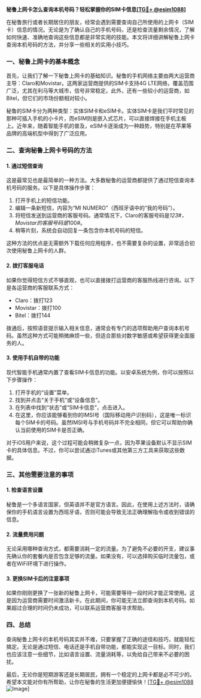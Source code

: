 **秘鲁上网卡怎么查询本机号码？轻松掌握你的SIM卡信息[[TG💪+ @esim1088](https://t.me/s/esim1088)]**

在秘鲁旅行或者长期居住的朋友，经常会遇到需要查询自己所使用的上网卡（SIM卡）信息的情况。无论是为了确认自己的手机号码，还是检查流量剩余情况，了解如何快速、准确地查询这些信息都是非常实用的技能。本文将详细讲解秘鲁上网卡查询本机号码的方法，并分享一些相关的实用小技巧。

### 一、秘鲁上网卡的基本概念

首先，让我们了解一下秘鲁上网卡的基础知识。秘鲁的手机网络主要由两大运营商主导：Claro和Movistar。这两家运营商提供的SIM卡支持4G LTE网络，覆盖范围广泛，尤其在利马等大城市，信号非常稳定。此外，还有一些较小的运营商，如Bitel，但它们的市场份额相对较小。

秘鲁的SIM卡分为两种类型：实体SIM卡和eSIM卡。实体SIM卡是我们平时常见的那种可插入手机的小卡片，而eSIM则是嵌入式芯片，可以直接焊接在手机主板上。近年来，随着智能手机的普及，eSIM卡逐渐成为一种趋势，特别是在苹果等品牌的高端机型中得到了广泛应用。

### 二、查询秘鲁上网卡号码的方法

#### 1. **通过短信查询**
这是最常见也是最简单的一种方法。大多数秘鲁的运营商都提供了通过短信查询本机号码的服务。以下是具体操作步骤：

1. 打开手机上的短信功能。
2. 编辑一条新短信，内容为“MI NUMERO”（西班牙语中的“我的号码”）。
3. 将短信发送到运营商的客服号码。通常情况下，Claro的客服号码是*123#，Movistar的客服号码是*100#。
4. 稍等片刻，系统会自动回复一条包含你本机号码的短信。

这种方法的优点是无需额外下载任何应用程序，也不需要复杂的设置，非常适合初次使用秘鲁上网卡的人群。

#### 2. **拨打客服电话**
如果你觉得短信方式不够直观，也可以直接拨打运营商的客服热线进行咨询。以下是各运营商的客服联系方式：

- Claro：拨打123
- Movistar：拨打100
- Bitel：拨打144

拨通后，按照语音提示输入相关信息，通常会有专门的选项帮助用户查询本机号码。虽然这种方式可能稍微麻烦一些，但适合那些对数字敏感或希望获得更全面服务的人。

#### 3. **使用手机自带的功能**
现代智能手机通常内置了查看SIM卡信息的功能。以安卓系统为例，你可以按照以下步骤操作：

1. 打开手机的“设置”菜单。
2. 找到并点击“关于手机”或“设备信息”。
3. 在列表中找到“状态”或“SIM卡信息”，点击进入。
4. 在这里，你应该能够看到你的IMSI号（国际移动用户识别码），这是唯一标识每个SIM卡的号码。虽然IMSI号与手机号码并不完全相同，但它可以帮助你确认当前使用的SIM卡是否正确。

对于iOS用户来说，这个过程可能会稍微复杂一点，因为苹果设备默认不显示SIM卡的具体信息。不过，你可以尝试通过iTunes或其他第三方工具来获取这些数据。

### 三、其他需要注意的事项

#### 1. **检查语言设置**
秘鲁是一个多语言国家，但英语并不是官方语言。因此，在使用上述方法时，请确保你的手机语言设置为西班牙语，否则可能会导致无法正确理解指令或收到错误的信息。

#### 2. **流量费用问题**
无论采用哪种查询方式，都需要消耗一定的流量。为了避免不必要的开支，建议事先确认你的套餐内是否包含足够的流量。如果没有，可以选择购买临时流量包，或者在WiFi环境下进行操作。

#### 3. **更换SIM卡后的注意事项**
如果你刚刚更换了一张新的秘鲁上网卡，可能需要等待一段时间才能正常使用。这是因为运营商需要时间激活新卡。在此期间，你可能无法立即查询到本机号码。如果超过合理的时间仍未成功，可以联系运营商客服寻求帮助。

### 四、总结

查询秘鲁上网卡的本机号码其实并不难，只要掌握了正确的途径和技巧，就能轻松搞定。无论是通过短信、电话还是手机自带功能，都能实现这一目标。同时，我们也应该注意一些细节，比如语言设置、流量消耗等，以免给自己带来不必要的困扰。

最后，无论你是短期游客还是长期居民，拥有一个稳定的上网卡都是必不可少的。希望本文能对你有所帮助，让你在秘鲁的生活更加便捷愉快！[[TG💪+ @esim1088](https://t.me/s/esim1088) ![Image](https://i.postimg.cc/4NQfJmqS/Snipaste-2025-05-13-00-14-12.png)]